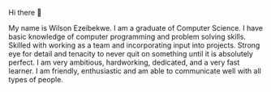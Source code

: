 Hi there 👋

My name is Wilson Ezeibekwe. I am a graduate of Computer Science. I have basic knowledge of computer programming and problem solving skills. 
Skilled with working as a team and incorporating input into projects. Strong eye for detail and tenacity to never quit on something until it is absolutely perfect.
I am very ambitious, hardworking, dedicated, and a very fast learner. I am friendly, enthusiastic and am able to communicate well with all types of people.
